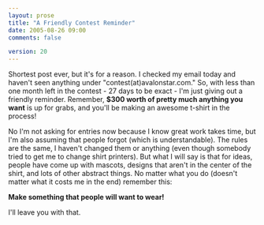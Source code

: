 ```yaml
---
layout: prose
title: "A Friendly Contest Reminder"
date: 2005-08-26 09:00
comments: false

version: 20
---
```


Shortest post ever, but it's for a reason. I checked my email today and haven't seen anything under "contest(at)avalonstar.com." So, with less than one month left in the contest - 27 days to be exact - I'm just giving out a friendly reminder. Remember, **$300 worth of pretty much anything you want** is up for grabs, and you'll be making an awesome t-shirt in the process!

No I'm not asking for entries now because I know great work takes time, but I'm also assuming that people forgot (which is understandable). The rules are the same, I haven't changed them or anything (even though somebody tried to get me to change shirt printers). But what I will say is that for ideas, people have come up with mascots, designs that aren't in the center of the shirt, and lots of other abstract things. No matter what you do (doesn't matter what it costs me in the end) remember this:

**Make something that people will want to wear!**

I'll leave you with that.
